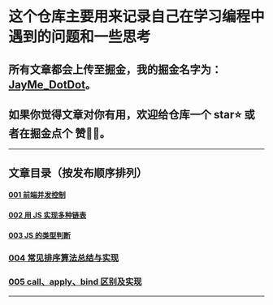 # 这个仓库主要用来记录自己在学习编程中遇到的问题和一些思考

## 所有文章都会上传至掘金，我的掘金名字为：[JayMe_DotDot](https://juejin.cn/user/4108244301656632)。
## 如果你觉得文章对你有用，欢迎给仓库一个 star⭐️ 或者在掘金点个 赞👍🏻。

---

## 文章目录（按发布顺序排列）

#### [001 前端并发控制](https://github.com/JayMeDotDot/myArticle/blob/main/001%E5%89%8D%E7%AB%AF%E5%B9%B6%E5%8F%91%E6%8E%A7%E5%88%B6/%E5%89%8D%E7%AB%AF%E5%B9%B6%E5%8F%91%E6%8E%A7%E5%88%B6.md)

#### [002 用 JS 实现多种链表](https://github.com/JayMeDotDot/myArticle/blob/main/002%E7%94%A8%20JS%20%E5%AE%9E%E7%8E%B0%E5%A4%9A%E7%A7%8D%E9%93%BE%E8%A1%A8/%E5%9F%BA%E4%BA%8E%E9%93%BE%E8%A1%A8%E5%AE%9E%E7%8E%B0%20LRU%20%E7%BC%93%E5%AD%98%E6%B7%98%E6%B1%B0%E7%AE%97%E6%B3%95.md)

#### [003 JS 的类型判断](https://github.com/JayMeDotDot/myArticle/blob/main/003JS%20%E7%9A%84%E7%B1%BB%E5%9E%8B%E5%88%A4%E6%96%AD/JS%20%E7%9A%84%E7%B1%BB%E5%9E%8B%E5%88%A4%E6%96%AD.md)

### [004 常见排序算法总结与实现](https://github.com/JayMeDotDot/myArticle/blob/main/004%E5%B8%B8%E8%A7%81%E6%8E%92%E5%BA%8F%E7%AE%97%E6%B3%95%E6%80%BB%E7%BB%93%E4%B8%8E%E5%AE%9E%E7%8E%B0/%E5%B8%B8%E8%A7%81%E6%8E%92%E5%BA%8F%E7%AE%97%E6%B3%95%E6%80%BB%E7%BB%93%E4%B8%8E%E5%AE%9E%E7%8E%B0.md)

### [005 call、apply、bind 区别及实现](https://github.com/JayMeDotDot/myArticle/blob/main/005%20call%E3%80%81apply%E3%80%81bind%E5%8C%BA%E5%88%AB%E5%8F%8A%E5%AE%9E%E7%8E%B0/call%E3%80%81apply%E3%80%81bind%E5%8C%BA%E5%88%AB%E5%8F%8A%E5%AE%9E%E7%8E%B0.md)

---
 